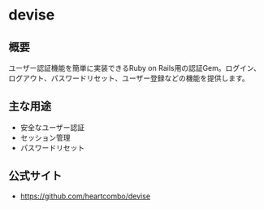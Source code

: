 # devise

## 概要
ユーザー認証機能を簡単に実装できるRuby on Rails用の認証Gem。ログイン、ログアウト、パスワードリセット、ユーザー登録などの機能を提供します。

## 主な用途
- 安全なユーザー認証
- セッション管理
- パスワードリセット

## 公式サイト
- https://github.com/heartcombo/devise 